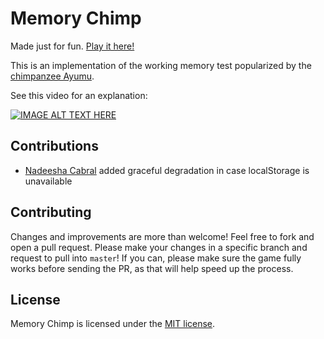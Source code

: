 # Memory Chimp

Made just for fun. [Play it here!](http://awendt.github.io/memory-chimp/)

This is an implementation of the working memory test popularized by the [chimpanzee Ayumu](http://en.wikipedia.org/wiki/Ayumu_%28chimpanzee%29).

See this video for an explanation:

[![IMAGE ALT TEXT HERE](http://img.youtube.com/vi/zsXP8qeFF6A/0.jpg)](http://www.youtube.com/watch?v=zsXP8qeFF6A)

## Contributions

  * [Nadeesha Cabral](https://github.com/ncthis) added graceful degradation in case localStorage is unavailable

## Contributing

Changes and improvements are more than welcome! Feel free to fork and open a pull request. Please make your changes in a specific branch and request to pull into `master`! If you can, please make sure the game fully works before sending the PR, as that will help speed up the process.

## License

Memory Chimp is licensed under the [MIT license](MIT-LICENSE).
